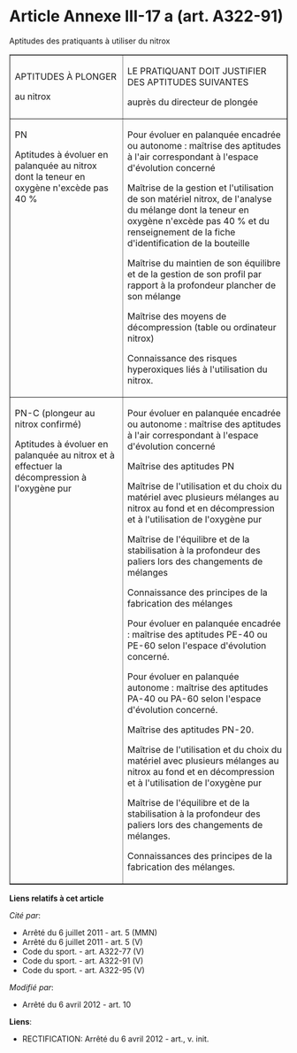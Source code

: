 # Article Annexe III-17 a (art. A322-91)

Aptitudes des pratiquants à utiliser du nitrox

<table border="1" cellpadding="0" width="680">
  <tbody>
    <tr>
      <td>

APTITUDES À PLONGER

au nitrox

</td>
      <td>

LE PRATIQUANT DOIT JUSTIFIER DES APTITUDES SUIVANTES

auprès du directeur de plongée

</td>
    </tr>
    <tr>
      <td valign="top">

PN

Aptitudes à évoluer en palanquée au nitrox dont la teneur en oxygène n'excède pas 40 %

</td>
      <td valign="top">

Pour évoluer en palanquée encadrée ou autonome : maîtrise des aptitudes à l'air correspondant à l'espace d'évolution concerné

Maîtrise de la gestion et l'utilisation de son matériel nitrox, de l'analyse du mélange dont la teneur en oxygène n'excède
pas 40 % et du renseignement de la fiche d'identification de la bouteille

Maîtrise du maintien de son équilibre et de la gestion de son profil par rapport à la profondeur plancher de son mélange

Maîtrise des moyens de décompression (table ou ordinateur nitrox)

Connaissance des risques hyperoxiques liés à l'utilisation du nitrox.

</td>
    </tr>
    <tr>
      <td valign="top">

PN-C (plongeur au nitrox confirmé) 

Aptitudes à évoluer en palanquée au nitrox et à effectuer la décompression à l'oxygène pur

</td>
      <td valign="top">

Pour évoluer en palanquée encadrée ou autonome : maîtrise des aptitudes à l'air correspondant à l'espace d'évolution concerné

Maîtrise des aptitudes PN

Maîtrise de l'utilisation et du choix du matériel avec plusieurs mélanges au nitrox au fond et en décompression et à
l'utilisation de l'oxygène pur

Maîtrise de l'équilibre et de la stabilisation à la profondeur des paliers lors des changements de mélanges

Connaissance des principes de la fabrication des mélanges

Pour évoluer en palanquée encadrée : maîtrise des aptitudes PE-40 ou PE-60 selon l'espace d'évolution concerné.

Pour évoluer en palanquée autonome : maîtrise des aptitudes PA-40 ou PA-60 selon l'espace d'évolution concerné.

Maîtrise des aptitudes PN-20.

Maîtrise de l'utilisation et du choix du matériel avec plusieurs mélanges au nitrox au fond et en décompression et à
l'utilisation de l'oxygène pur

Maîtrise de l'équilibre et de la stabilisation à la profondeur des paliers lors des changements de mélanges.

Connaissances des principes de la fabrication des mélanges.

</td>
    </tr>
  </tbody>
</table>

**Liens relatifs à cet article**

_Cité par_:

  - Arrêté du 6 juillet 2011 - art. 5 (MMN)
  - Arrêté du 6 juillet 2011 - art. 5 (V)
  - Code du sport. - art. A322-77 (V)
  - Code du sport. - art. A322-91 (V)
  - Code du sport. - art. A322-95 (V)

_Modifié par_:

  - Arrêté du 6 avril 2012 - art. 10

**Liens**:

  - RECTIFICATION: Arrêté du 6 avril 2012 - art., v. init.
